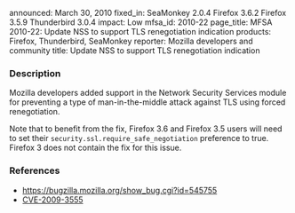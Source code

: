 announced: March 30, 2010
fixed_in: SeaMonkey 2.0.4
          Firefox 3.6.2
          Firefox 3.5.9
          Thunderbird 3.0.4
impact: Low
mfsa_id: 2010-22
page_title: MFSA 2010-22: Update NSS to support TLS renegotiation indication
products: Firefox, Thunderbird, SeaMonkey
reporter: Mozilla developers and community
title: Update NSS to support TLS renegotiation indication

<h3>Description</h3>

<p>Mozilla developers added support in the Network Security Services
module for preventing a type of man-in-the-middle attack against TLS
using forced renegotiation.</p>

<p class="note">Note that to benefit from the fix, Firefox 3.6 and
Firefox 3.5 users will need to set
their <code>security.ssl.require_safe_negotiation</code> preference to
true.  Firefox 3 does not contain the fix for this issue.</p>

<h3>References</h3>

<ul>
  <li><a href="https://bugzilla.mozilla.org/show_bug.cgi?id=545755">https://bugzilla.mozilla.org/show_bug.cgi?id=545755</a></li>
  <li><a class="ex-ref" href="http://cve.mitre.org/cgi-bin/cvename.cgi?name=CVE-2009-3555">CVE-2009-3555</a></li>
</ul>




